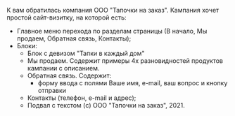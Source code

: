 К вам обратилась компания ООО "Тапочки на заказ".
Кампания хочет простой сайт-визитку, на которой есть:

- Главное меню перехода по разделам страницы (В начало, Мы продаем, Обратная связь, Контакты);
- Блоки:
  - Блок с девизом "Тапки в каждый дом"
  - Мы продаем. Содержит примеры 4х разновидностей продуктов кампании с описанием.
  - Обратная связь. Содержит:
    - форму ввода с полями Ваше имя, e-mail, ваш вопрос и кнопку отправки
  - Контакты (телефон, e-mail и адрес);
  - Подвал с текстом (c) ООО "Тапочки на заказ", 2021.
